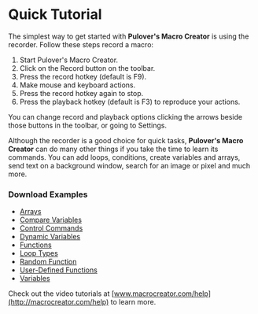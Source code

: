 # Quick Tutorial

The simplest way to get started with **Pulover's Macro Creator** is using the recorder. Follow these steps record a macro:

1. Start Pulover's Macro Creator.
2. Click on the Record button on the toolbar.
3. Press the record hotkey (default is F9).
4. Make mouse and keyboard actions.
5. Press the record hotkey again to stop.
6. Press the playback hotkey (default is F3) to reproduce your actions.

You can change record and playback options clicking the arrows beside those buttons in the toolbar, or going to Settings.

Although the recorder is a good choice for quick tasks, **Pulover's Macro Creator** can do many other things if you take the time to learn its commands. You can add loops, conditions, create variables and arrays, send text on a background window, search for an image or pixel and much more.

### Download Examples

* [Arrays](Examples/Arrays.pmc)
* [Compare Variables](Examples/CompareVars.pmc)
* [Control Commands](Examples/ControlCmd.pmc)
* [Dynamic Variables](Examples/DynamicVars.pmc)
* [Functions](Examples/Functions.pmc)
* [Loop Types](Examples/LoopTypes.pmc)
* [Random Function](Examples/RandomFunction.pmc)
* [User-Defined Functions](Examples/UserFunctions.pmc)
* [Variables](Examples/Variables.pmc)

Check out the video tutorials at [www.macrocreator.com/help](http://macrocreator.com/help) to learn more.